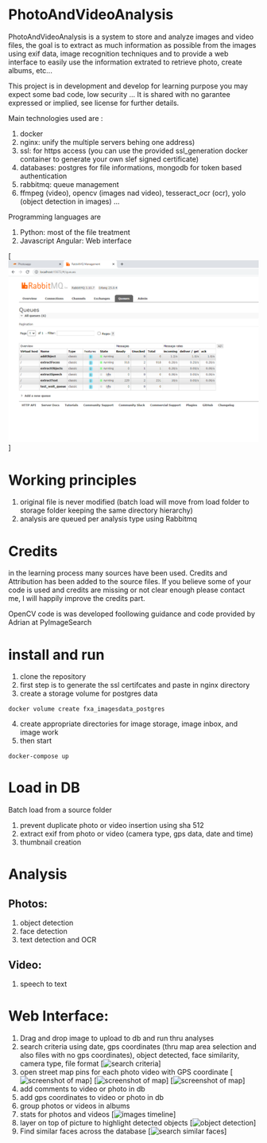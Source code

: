 # PhotoAndVideoAnalysis
PhotoAndVideoAnalysis is a system to store and analyze images and video files, the goal is to extract as much information as possible from the images using exif data, image recognition techniques and to provide a web interface to easily use the information extrated to retrieve photo, create albums, etc...

This project is in development and develop for learning purpose you may expect some bad code, low security ... It is shared with no garantee expressed or implied, see license for further details. 

Main technologies used are :
1. docker
2. nginx: unify the multiple servers behing one address)
3. ssl: for https access (you can use the provided ssl_generation docker container to generate your own slef signed certificate)
4. databases: postgres for file informations, mongodb for token based authentication 
5. rabbitmq: queue management 
6. ffmpeg (video), opencv (images nad video), tesseract_ocr (ocr), yolo (object detection in images) ...
 
Programming languages are 
1. Python: most of the file treatment 
2. Javascript Angular: Web interface

[![rabbitmq queues](docs/screenshots/rabbitmq.png)]

# Working principles
1. original file is never modified (batch load will move from load folder to storage folder keeping the same directory hierarchy)
2. analysis are queued per analysis type using Rabbitmq

# Credits
in the learning process many sources have been used. Credits and Attribution has been added to the source files. 
If you believe some of your code is used and credits are missing or not clear enough please contact me, I will happily improve the credits part. 

OpenCV code is was developed foollowing guidance and code provided by Adrian at PyImageSearch

# install and run
1. clone the repository
2. first step is to generate the ssl certifcates and paste in nginx directory
3. create a storage volume for postgres data
```
docker volume create fxa_imagesdata_postgres
```
4. create appropriate directories for image storage, image inbox, and image work
5. then start 
```
docker-compose up
````

# Load in DB
Batch load from a source folder
1. prevent duplicate photo or video insertion using sha 512
2. extract exif from photo or video (camera type, gps data, date and time)
3. thumbnail creation

# Analysis
## Photos:
1. object detection
2. face detection
3. text detection and OCR

## Video:
1. speech to text

# Web Interface:
1. Drag and drop image to upload to db and run thru analyses
2. search criteria using date, gps coordinates (thru map area selection and also files with no gps coordinates), object detected, face similarity, camera type, file format
[![search criteria](docs/screenshots/search.png)]
3. open street map pins for each photo video with GPS coordinate
[![screenshot of map](docs/screenshots/map_world.png)]
[![screenshot of map](docs/screenshots/map_corsica.png)]
[![screenshot of map](docs/screenshots/map_precise_location.png)]
4. add comments to video or photo in db
5. add gps coordinates to video or photo in db
6. group photos or videos in albums
7. stats for photos and videos
[![images timeline](docs/screenshots/Images_timeline.png)]
9. layer on top of picture to highlight detected objects
[![object detection](docs/screenshots/object_detection.png)]
11. Find similar faces across the database
[![search similar faces](docs/screenshots/similar_faces_search.png)]
